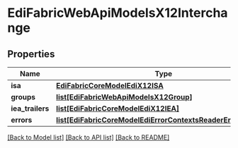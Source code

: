 # EdiFabricWebApiModelsX12Interchange

## Properties
Name | Type | Description | Notes
------------ | ------------- | ------------- | -------------
**isa** | [**EdiFabricCoreModelEdiX12ISA**](EdiFabricCoreModelEdiX12ISA.md) |  | [optional] 
**groups** | [**list[EdiFabricWebApiModelsX12Group]**](EdiFabricWebApiModelsX12Group.md) |  | [optional] 
**iea_trailers** | [**list[EdiFabricCoreModelEdiX12IEA]**](EdiFabricCoreModelEdiX12IEA.md) |  | [optional] 
**errors** | [**list[EdiFabricCoreModelEdiErrorContextsReaderErrorContext]**](EdiFabricCoreModelEdiErrorContextsReaderErrorContext.md) |  | [optional] 

[[Back to Model list]](../README.md#documentation-for-models) [[Back to API list]](../README.md#documentation-for-api-endpoints) [[Back to README]](../README.md)


